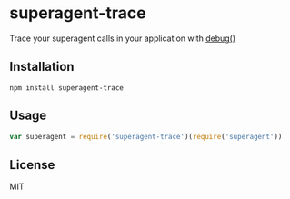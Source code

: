 
# superagent-trace

  Trace your superagent calls in your application with [debug()](https://github.com/tj/debug)

## Installation

```
npm install superagent-trace
```

## Usage

```js
var superagent = require('superagent-trace')(require('superagent'))
```

## License

MIT

